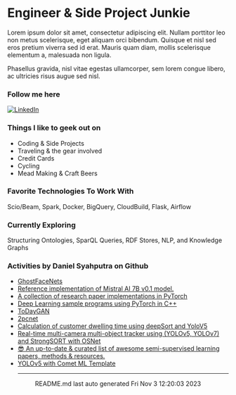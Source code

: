 # Engineer & Side Project Junkie

Lorem ipsum dolor sit amet, consectetur adipiscing elit. Nullam porttitor leo non metus scelerisque, eget aliquam orci bibendum. Quisque et nisl sed eros pretium viverra sed id erat. Mauris quam diam, mollis scelerisque elementum a, malesuada non ligula. 

Phasellus gravida, nisl vitae egestas ullamcorper, sem lorem congue libero, ac ultricies risus augue sed nisl.

### Follow me here
<a href="https://www.linkedin.com/in/danielsyahputra" target="_blank"><img alt="LinkedIn" src="https://img.shields.io/badge/linkedin-%230077B5.svg?&style=for-the-badge&logo=linkedin&logoColor=white" /></a>

### Things I like to geek out on
 - Coding & Side Projects
 - Traveling & the gear involved
 - Credit Cards
 - Cycling
 - Mead Making & Craft Beers


### Favorite Technologies To Work With
Scio/Beam, Spark, Docker, BigQuery, CloudBuild, Flask, Airflow

### Currently Exploring
Structuring Ontologies, SparQL Queries, RDF Stores, NLP, and Knowledge Graphs 

### Activities by Daniel Syahputra on Github
 - [GhostFaceNets](https://github.com/danielsyahputra/GhostFaceNets)
 - [Reference implementation of Mistral AI 7B v0.1 model.](https://github.com/danielsyahputra/mistral-src)
 - [A collection of research paper implementations in PyTorch](https://github.com/danielsyahputra/ML_Papers)
 - [Deep Learning sample programs using PyTorch in C++](https://github.com/danielsyahputra/pytorch_cpp)
 - [ToDayGAN](https://github.com/danielsyahputra/ToDayGAN)
 - [2pcnet](https://github.com/danielsyahputra/2pcnet)
 - [Calculation of customer dwelling time using deepSort and YoloV5](https://github.com/danielsyahputra/CodeTitans_CustomerDwellingTime)
 - [Real-time multi-camera multi-object tracker using (YOLOv5, YOLOv7) and StrongSORT with OSNet](https://github.com/danielsyahputra/StrongSORT-YOLO)
 - [😎 An up-to-date &amp; curated list of awesome semi-supervised learning papers, methods &amp; resources.](https://github.com/danielsyahputra/awesome-semi-supervised-learning)
 - [YOLOv5 with Comet ML Template](https://github.com/danielsyahputra/yolov5-comet-trainer)<hr>
<div align="center">
README.md last auto generated Fri Nov  3 12:20:03 2023
<br>
</div>